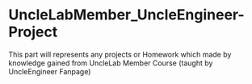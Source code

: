 # UncleLabMember_UncleEngineer-Project
This part will represents any projects or Homework which made by knowledge gained from UncleLab Member Course (taught by UncleEngineer Fanpage)
